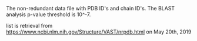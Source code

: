 The non-redundant data file with PDB ID's and chain ID's.
The BLAST analysis p-value threshold is 10^-7.

list is retrieval from https://www.ncbi.nlm.nih.gov/Structure/VAST/nrpdb.html on May 20th, 2019
